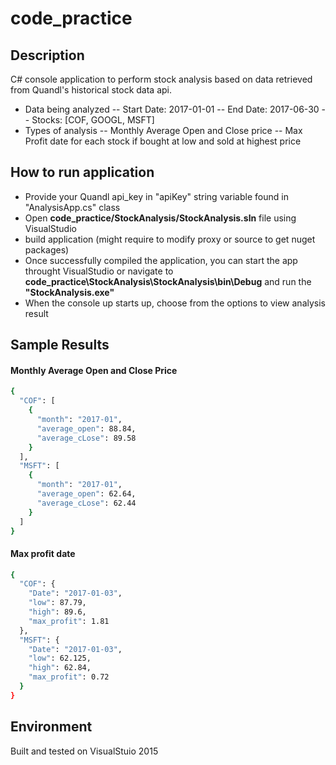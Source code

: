 # code_practice

## Description

C# console application to perform stock analysis based on data retrieved from Quandl's historical stock data api.
-  Data being analyzed
    -- Start Date: 2017-01-01
    -- End Date: 2017-06-30
    -- Stocks: [COF, GOOGL, MSFT]
-  Types of analysis
    -- Monthly Average Open and Close price
    -- Max Profit date for each stock if bought at low and sold at highest price

##  How to run application
- Provide your Quandl api_key in "apiKey" string variable found in "AnalysisApp.cs" class
- Open    __code_practice/StockAnalysis/StockAnalysis.sln__   file using VisualStudio
- build application (might require to modify proxy or source to get nuget packages)
- Once successfully compiled the application, you can start the app throught VisualStudio or navigate
to   __code_practice\StockAnalysis\StockAnalysis\bin\Debug__ and run the __"StockAnalysis.exe"__ 
- When the console up starts up, choose from the options to view analysis result

##  Sample Results
#### Monthly Average Open and Close Price
```sh
{
  "COF": [
    {
      "month": "2017-01",
      "average_open": 88.84,
      "average_cLose": 89.58
    }
  ],
  "MSFT": [
    {
      "month": "2017-01",
      "average_open": 62.64,
      "average_cLose": 62.44
    }
  ]
}
```

#### Max profit date
```sh
{
  "COF": {
    "Date": "2017-01-03",
    "low": 87.79,
    "high": 89.6,
    "max_profit": 1.81
  },
  "MSFT": {
    "Date": "2017-01-03",
    "low": 62.125,
    "high": 62.84,
    "max_profit": 0.72
  }
}
```
## Environment
Built and tested on VisualStuio 2015
